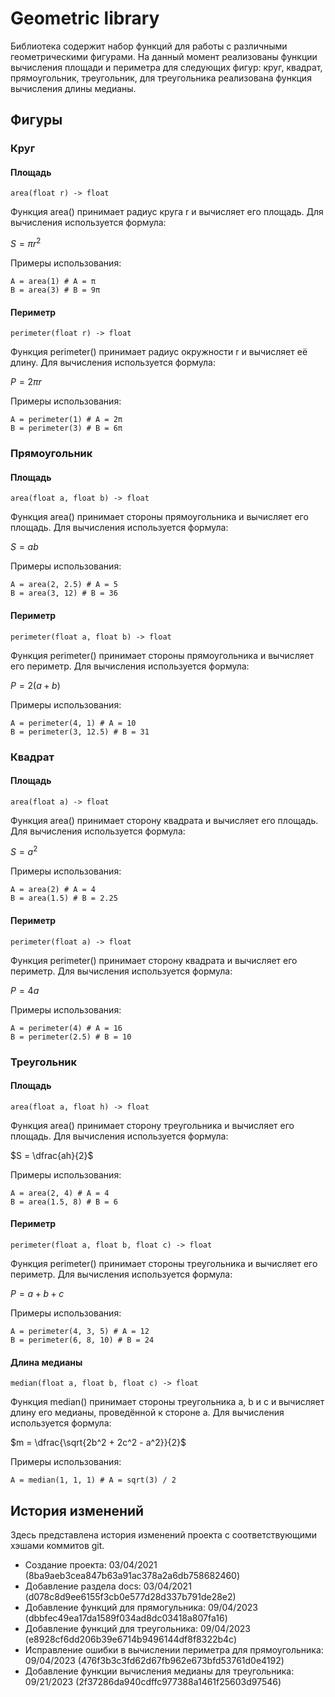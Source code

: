# Geometric library
Библиотека содержит набор функций для работы с различными геометрическими фигурами. На данный момент реализованы функции вычисления площади и периметра для следующих фигур: круг, квадрат, прямоугольник, треугольник, для треугольника реализована функция вычисления длины медианы.

## Фигуры

### Круг
#### Площадь
```
area(float r) -> float
```
Функция area() принимает радиус круга r и вычисляет его площадь.
Для вычисления используется формула:

$S = πr^2$

Примеры использования:
```
A = area(1) # A = π
B = area(3) # B = 9π
```
#### Периметр
```
perimeter(float r) -> float
```
Функция perimeter() принимает радиус окружности r и вычисляет её длину.
Для вычисления используется формула:

$P = 2πr$

Примеры использования:
```
A = perimeter(1) # A = 2π
B = perimeter(3) # B = 6π
```

### Прямоугольник
#### Площадь
```
area(float a, float b) -> float
```
Функция area() принимает стороны прямоугольника и вычисляет его площадь.
Для вычисления используется формула:

$S = ab$

Примеры использования:
```
A = area(2, 2.5) # A = 5
B = area(3, 12) # B = 36
```
#### Периметр
```
perimeter(float a, float b) -> float
```
Функция perimeter() принимает стороны прямоугольника и вычисляет его периметр.
Для вычисления используется формула:

$P = 2(a+b)$

Примеры использования:
```
A = perimeter(4, 1) # A = 10
B = perimeter(3, 12.5) # B = 31
```

### Квадрат
#### Площадь
```
area(float a) -> float
```
Функция area() принимает сторону квадрата и вычисляет его площадь.
Для вычисления используется формула:

$S = a^2$

Примеры использования:
```
A = area(2) # A = 4
B = area(1.5) # B = 2.25
```
#### Периметр
```
perimeter(float a) -> float
```
Функция perimeter() принимает сторону квадрата и вычисляет его периметр.
Для вычисления используется формула:

$P = 4a$

Примеры использования:
```
A = perimeter(4) # A = 16
B = perimeter(2.5) # B = 10
```

### Треугольник
#### Площадь
```
area(float a, float h) -> float
```
Функция area() принимает сторону треугольника и вычисляет его площадь.
Для вычисления используется формула:

$S = \dfrac{ah}{2}$

Примеры использования:
```
A = area(2, 4) # A = 4
B = area(1.5, 8) # B = 6
```
#### Периметр
```
perimeter(float a, float b, float c) -> float
```
Функция perimeter() принимает стороны треугольника и вычисляет его периметр.
Для вычисления используется формула:

$P = a + b + c$

Примеры использования:
```
A = perimeter(4, 3, 5) # A = 12
B = perimeter(6, 8, 10) # B = 24
```

#### Длина медианы
```
median(float a, float b, float c) -> float
```
Функция median() принимает стороны треугольника a, b и c и вычисляет длину его медианы, проведённой к стороне a.
Для вычисления используется формула:

$m = \dfrac{\sqrt{2b^2 + 2c^2 - a^2}}{2}$

Примеры использования:
```
A = median(1, 1, 1) # A = sqrt(3) / 2
```

## История изменений
Здесь представлена история изменений проекта с соответствующими хэшами коммитов git.
* Создание проекта: 03/04/2021 (8ba9aeb3cea847b63a91ac378a2a6db758682460)
* Добавление раздела docs: 03/04/2021 (d078c8d9ee6155f3cb0e577d28d337b791de28e2)
* Добавление функций для прямогульника: 09/04/2023 (dbbfec49ea17da1589f034ad8dc03418a807fa16)
* Добавление функций для треугольника: 09/04/2023 (e8928cf6dd206b39e6714b9496144df8f8322b4c)
* Исправление ошибки в вычислении периметра для прямоугольника: 09/04/2023 (476f3b3c3fd62d67fb962e673bfd53761d0e4192)
* Добавление функции вычисления медианы для треугольника: 09/21/2023 (2f37286da940cdffc977388a1461f25603d97546)